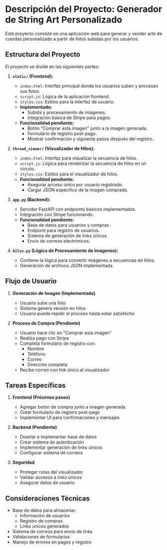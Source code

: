# Descripción del Proyecto: Generador de String Art Personalizado

Este proyecto consiste en una aplicación web para generar y vender arte de cuerdas personalizado a partir de fotos subidas por los usuarios.

## Estructura del Proyecto

El proyecto se divide en las siguientes partes:

1. **`static/` (Frontend):**
   * `index.html`: Interfaz principal donde los usuarios suben y procesan sus fotos.
   * `script.js`: Lógica de la aplicación frontend.
   * `styles.css`: Estilos para la interfaz de usuario.
   * **Implementado:**
       * Subida y procesamiento de imágenes.
       * Integración básica de Stripe para pagos.
   * **Funcionalidad pendiente:**
       * Botón "Comprar esta imagen" junto a la imagen generada.
       * Formulario de registro post-pago.
       * Mostrar confirmación y siguiente pasos después del registro.

2. **`thread_viewer/` (Visualizador de Hilos):**
   * `index.html`: Interfaz para visualizar la secuencia de hilos.
   * `script.js`: Lógica para renderizar la secuencia de hilos en un círculo.
   * `styles.css`: Estilos para el visualizador de hilos.
   * **Funcionalidad pendiente:**
       * Asegurar acceso único por usuario registrado.
       * Cargar JSON específico de la imagen comprada.

3. **`app.py` (Backend):**
   * Servidor FastAPI con endpoints básicos implementados.
   * Integración con Stripe funcionando.
   * **Funcionalidad pendiente:**
       * Base de datos para usuarios y compras.
       * Endpoint para registro de usuarios.
       * Sistema de generación de links únicos.
       * Envío de correos electrónicos.

4. **`hilos.py` (Lógica de Procesamiento de Imágenes):**
   * Contiene la lógica para convertir imágenes a secuencias de hilos.
   * Generación de archivos JSON implementada.

## Flujo de Usuario

1. **Generación de Imagen (Implementado)**
   * Usuario sube una foto
   * Sistema genera versión en hilos
   * Usuario puede repetir el proceso hasta estar satisfecho

2. **Proceso de Compra (Pendiente)**
   * Usuario hace clic en "Comprar esta imagen"
   * Realiza pago con Stripe
   * Completa formulario de registro con:
     - Nombre
     - Teléfono
     - Correo
     - Dirección completa
   * Recibe correo con link único al visualizador

## Tareas Específicas

1. **Frontend (Próximos pasos)**
   * Agregar botón de compra junto a imagen generada
   * Crear formulario de registro post-pago
   * Implementar UI para confirmaciones y mensajes

2. **Backend (Pendiente)**
   * Diseñar e implementar base de datos
   * Crear sistema de autenticación
   * Implementar generación de links únicos
   * Configurar sistema de correos

3. **Seguridad**
   * Proteger rutas del visualizador
   * Validar accesos a links únicos
   * Asegurar datos de usuario

## Consideraciones Técnicas

* Base de datos para almacenar:
  - Información de usuarios
  - Registro de compras
  - Links únicos generados
* Sistema de correos para envío de links
* Validaciones de formularios
* Manejo de errores en pagos y registro
